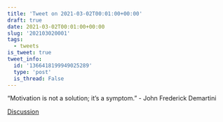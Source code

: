 ```yaml
---
title: 'Tweet on 2021-03-02T00:01:00+00:00'
draft: true
date: 2021-03-02T00:01:00+00:00
slug: '202103020001'
tags:
  - tweets
is_tweet: true
tweet_info:
  id: '1366418199949025289'
  type: 'post'
  is_thread: False
---
```




“Motivation is not a solution; it’s a symptom.” - John Frederick Demartini

[Discussion](https://x.com/sytelus/status/1366418199949025289)
